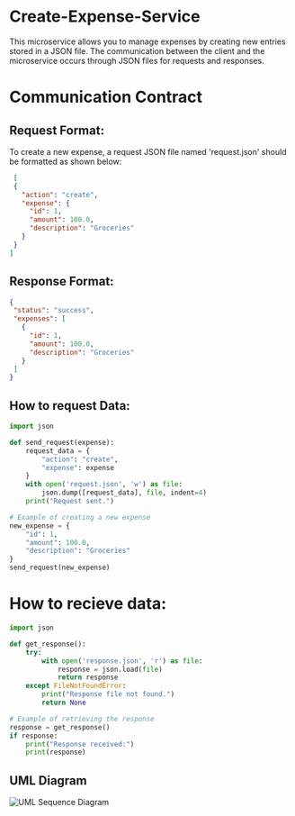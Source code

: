 # Create-Expense-Service

This microservice allows you to manage expenses by creating new entries stored in a JSON file. The communication between the client and the microservice occurs through JSON files for requests and responses.

# Communication Contract
## Request Format:
To create a new expense, a request JSON file named 'request.json' should be formatted as shown below: 
 ```json
  [
  {
    "action": "create",
    "expense": {
      "id": 1,
      "amount": 100.0,
      "description": "Groceries"
    }
  }
]
```
## Response Format:
 ```json
{
  "status": "success",
  "expenses": [
    {
      "id": 1,
      "amount": 100.0,
      "description": "Groceries"
    }
  ]
}

```
## How to request Data:
```python
import json

def send_request(expense):
    request_data = {
        "action": "create",
        "expense": expense
    }
    with open('request.json', 'w') as file:
        json.dump([request_data], file, indent=4)
    print("Request sent.")

# Example of creating a new expense
new_expense = {
    "id": 1,
    "amount": 100.0,
    "description": "Groceries"
}
send_request(new_expense)
```

# How to recieve data:
```python
import json

def get_response():
    try:
        with open('response.json', 'r') as file:
            response = json.load(file)
            return response
    except FileNotFoundError:
        print("Response file not found.")
        return None

# Example of retrieving the response
response = get_response()
if response:
    print("Response received:")
    print(response)

```
## UML Diagram
![UML Sequence Diagram](https://github.com/martiart/Create-Expense-Service/assets/115540322/cf15c650-07bb-451e-b2fc-2cd761618b2d)

